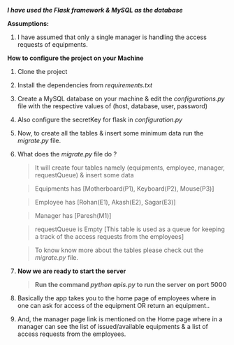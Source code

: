 ***I have used the Flask framework & MySQL as the database***

**Assumptions:**

1) I have assumed that only a single manager is handling the access requests of equipments.

**How to configure the project on your Machine** 

1) Clone the project 

2) Install the dependencies from _requirements.txt_ 

3) Create a MySQL database on your machine 
   & edit the _configurations.py_ file 
   with the respective values of (host, database, user, password)
   
4) Also configure the secretKey for flask in _configuration.py_

5) Now, to create all the tables & insert some minimum data run the _migrate.py_ file.

6) What does the _migrate.py_ file do ?
    > It will create four tables namely (equipments, employee, manager, requestQueue) & insert some data
    
    > Equipments has [Motherboard(P1), Keyboard(P2), Mouse(P3)]
            
    > Employee has [Rohan(E1), Akash(E2), Sagar(E3)] 

    > Manager has [Paresh(M1)]

    > requestQueue is Empty 
    [This table is used as a queue for keeping a track of the access requests from the employees]

    > To know know more about the tables please check out the _migrate.py_ file.

7) **Now we are ready to start the server**
    > **Run the command _python apis.py_ to run the server on port 5000**

8) Basically the app takes you to the home page of employees where in one can ask for access of 
   the equipment OR return an equipment..
   
9) And, the manager page link is mentioned on the Home page where in a 
   manager can see the list of issued/available equipments & 
   a list of access requests from the employees.




